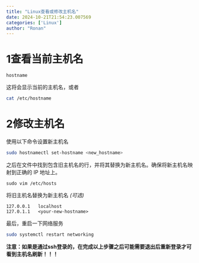 ```yaml
---
title: "Linux查看或修改主机名"
date: 2024-10-21T21:54:23.007569
categories: ['Linux']
author: "Ronan"
---
```

# 1查看当前主机名

```plain
hostname
```

这将会显示当前的主机名，或者

```zsh
cat /etc/hostname
```
  

# 2修改主机名

使用以下命令设置新主机名

```zsh
sudo hostnamectl set-hostname <new_hostname>
```

之后在文件中找到包含旧主机名的行，并将其替换为新主机名。确保将新主机名映射到正确的 IP 地址上。

```shell
sudo vim /etc/hosts
```

将旧主机名替换为新主机名 *(可选)*

```shell
127.0.0.1   localhost
127.0.1.1   <your-new-hostname>
```

最后，重启一下网络服务

```zsh
sudo systemctl restart networking
```

**注意：如果是通过ssh登录的，在完成以上步骤之后可能需要退出后重新登录才可看到主机名刷新！！！**